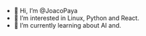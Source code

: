 - 👋 Hi, I’m @JoacoPaya
- 👀 I’m interested in Linux, Python and React.
- 🌱 I’m currently learning about AI and.

<!---
JoacoPaya/JoacoPaya is a ✨ special ✨ repository because its `README.md` (this file) appears on your GitHub profile.
You can click the Preview link to take a look at your changes.
--->
